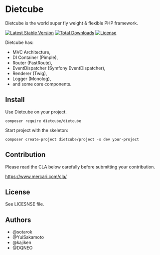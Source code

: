 Dietcube
=========

Dietcube is the world super fly weight & flexible PHP framework.

[![Latest Stable Version](https://poser.pugx.org/dietcube/dietcube/v/stable)](https://packagist.org/packages/dietcube/dietcube)
[![Total Downloads](https://poser.pugx.org/dietcube/dietcube/downloads)](https://packagist.org/packages/dietcube/dietcube)
[![License](https://poser.pugx.org/dietcube/dietcube/license)](https://packagist.org/packages/dietcube/dietcube)

Dietcube has:

* MVC Architecture,
* DI Container (Pimple),
* Router (FastRoute),
* EventDispatcher (Symfony EventDispatcher),
* Renderer (Twig),
* Logger (Monolog),
* and some core components.


Install
---------

Use Dietcube on your project.

```
composer require dietcube/dietcube
```

Start project with the skeleton:

```
composer create-project dietcube/project -s dev your-project
```

Contribution
---------

Please read the CLA below carefully before submitting your contribution.

https://www.mercari.com/cla/


License
---------

See LICESNSE file.

Authors
---------

* @sotarok
* @YuiSakamoto
* @kajiken
* @DQNEO
